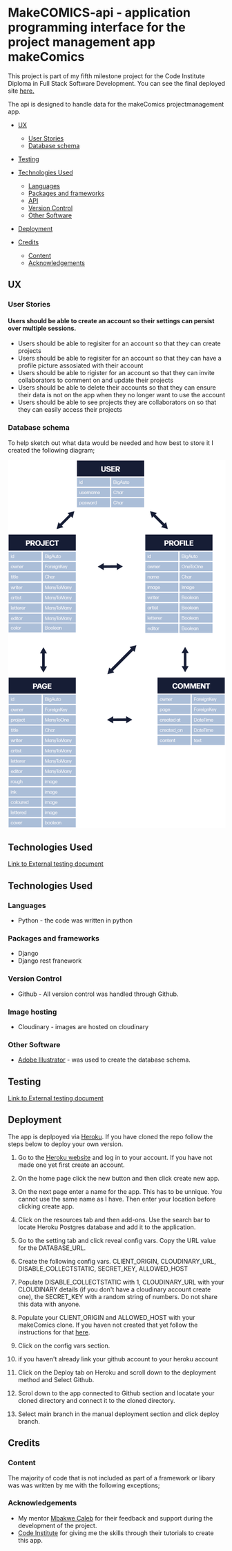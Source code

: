 # **MakeCOMICS-api - application programming interface for the project management app makeComics**

This project is part of my fifth milestone project for the Code Institute Diploma in Full Stack Software Development. 
You can see the final deployed site [here.](https://make-comics.herokuapp.com/)

The api is designed to handle data for the makeComics projectmanagement app.


* [UX](#ux)
    * [User Stories](#user-stories)
    * [Database schema](#database-schema)

* [Testing](#testing)
* [Technologies Used](#technologies-used)
    * [Languages](#languages)
    * [Packages and frameworks](#packages-and-frameworks)
    * [API](#api)
    * [Version Control](#version-control)
    * [Other Software](#other-software)
* [Deployment](#deployment)
* [Credits](#credits)
    * [Content](#content)
    * [Acknowledgements](#acknowledgements)


## UX
### User Stories

#### **Users should be able to create an account so their settings can persist over multiple sessions.** 

* Users should be able to regisiter for an account so that they can create projects 
* Users should be able to regisiter for an account so that they can have a profile picture assosiated with their account
* Users should be able to rigister for an account so that they can invite collaborators to comment on and update their projects
* Users should be able to delete their accounts so that they can ensure their data is not on the app when they no longer want to use the account
* Users should be able to see projects they are collaborators on so that they can easily access their projects

### Database schema

To help sketch out what data would be needed and how best to store it I created the following diagram; 

![Site mock-up](./assets/images/database_schema.png)


## Technologies Used

[Link to External testing document](./TESTING.md)

## Technologies Used

### Languages

* Python - the code was written in python


### Packages and frameworks

* Django
* Django rest franework


### Version Control

* Github - All version control was handled through Github. 

### Image hosting 

* Cloudinary - images are hosted on cloudinary

### Other Software
* [Adobe Illustrator](https://www.adobe.com/uk/products/illustrator.html) - was used to create the database schema. 


## Testing

[Link to External testing document](./TESTING.md)

## Deployment

The app is deplpoyed via [Heroku](https://www.heroku.com/). If you have cloned the repo follow the steps below to deploy your own version. 

1. Go to the [Heroku website](https://heroku.com/) and log in to your account. If you have not made one yet first create an account.

2. On the home page click the new button and then click create new app. 

3. On the next page enter a name for the app. This has to be unnique. You cannot use the same name as I have. Then enter your location before clicking create app. 

4. Click on the resources tab and then add-ons. Use the search bar to locate Heroku Postgres database and add it to the application. 

5. Go to the setting tab and click reveal config vars. Copy the URL value for the DATABASE_URL. 

6. Create the following config vars. CLIENT_ORIGIN, CLOUDINARY_URL, DISABLE_COLLECTSTATIC, SECRET_KEY, ALLOWED_HOST

7. Populate DISABLE_COLLECTSTATIC with 1,  CLOUDINARY_URL with your CLOUDINARY details (if you don't have a cloudinary account create one), the SECRET_KEY with a random string of numbers. Do not share this data with anyone.  

8. Populate your CLIENT_ORIGIN and ALLOWED_HOST with your makeComics clone. If you haven not created that yet follow the instructions for that [here](https://github.com/John-McPherson/advanced-front-end-portfolio-project-front-end).

9. Click on the config vars section. 

10. if you haven't already link your github account to your heroku account

11. Click on the Deploy tab on Heroku and scroll down to the deployment method and Select Github. 

12. Scrol down to the app connected to Github section and locatate your cloned directory and connect it to the cloned directory. 

13. Select main branch in the manual deployment section and click deploy branch. 


## **Credits**

### **Content**

The majority of code that is not included as part of a framework or libary was was written by me with the following exceptions;


### **Acknowledgements** 

* My mentor [Mbakwe Caleb](https://github.com/caleboau2012) for their feedback and support during the development of the project. 
* [Code Institute](https://codeinstitute.net/) for giving me the skills through their tutorials to create this app. 

